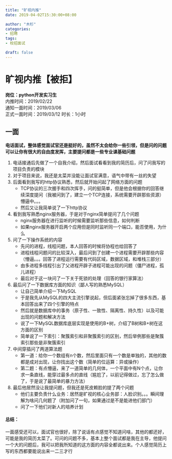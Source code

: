 ```yaml
---
title: "旷视内推"
date: 2019-04-02T15:30:00+08:00

author: "木杉"
categories: 
- 招聘
tags: 
- 校招面试

draft: false
---
```


# 旷视内推【被拒】
**岗位：python开发实习生**  
内推时间：2019/02/22  
通知一面时间：2019/03/06  
正式一面时间：2019/03/12  时长：1小时

## 一面
**电话面试，整体感觉面试官还是挺好的，虽然不太会给你一些引领，但是问的问题可以让你有很大的自由度发挥，主要提问都是一些专业课基础问题**

1. 电话接通后先做了一个自我介绍，然后面试看看到我的简历后，问了问我写的项目负责的模块
2. 对于项目来说，我还是太菜并没能让面试官满意，语气中带有一丝的失望
3. 后面看到我写的http协议熟悉，然后就开始问起了网络方面的问题
    * TCP协议的三次握手和四次挥手，问的挺简单，但是他会根据你的回答继续深度提问（我被问到了，建立一个TCP连接，系统需要开辟那些资源）懵逼中。。。
    * 然后又让我简单说了一下http协议
4. 看到我写熟悉nginx服务器，于是对于nginx简单提问了几个问题  
    * nginx服务器在进行监听的时候需要监听那些信息，如何判断
    * 如果nginx服务器开启两个应用但是同时监听同一个端口，能否使用，为什么
5. 问了一下操作系统的内容
    * 先问的进程，线程问题，本人回答的时候将协程也给回答了
    * 进程线程问题问的比较深入，最后问到了创建一个进程需要开辟那些内容（懵逼。。。回答了进程运行需要有代码区域，数据区域，和堆栈三部分）
    * 由多进程多线程引出了父进程开辟子进程可能出现的问题（僵尸进程，孤儿进程）
    * 最后对于这一块问了一下关于死锁的处理（回答的银行家算法）
6. 最后问了一下数据库方面的知识（鄙人写的熟悉MySQL）
    * 让自己简单介绍一下MySQL
    * 于是我先从MySQL的四大主流引擎说起，但后面紧张忘掉了很多东西，基本回答出来了四个引擎的特点
    * 然后就是数据库中的事务（原子性、一致性、隔离性、持久性）以及可能出现的问题和解决方法
    * 说了一下MySQL数据库底层实现是使用的B+树，介绍了B树和B+树在这方面的区别
    * 简单说了一下索引：聚簇索引和非聚簇索引的区别，然后举例那些是聚簇索引那些是非聚簇索引
7. 中间穿插问了两道算法题
    * 第一道：给你一个数组有n个数，然后里面只有一个数是单独的，其他的数都是成对出现，让你找出这个数（简单的位运算：异或操作）
    * 第二题：有点懵逼，来了一道简单的几何体，一个平面中有N个点，让你求一条直线，能穿过最多点的直线（尴尬了，以前记得做过，忘了怎么做了，于是说了最简单的暴力方法）
8. 最后他居然没让我提问题，但我还是死皮赖脸的提了两个问题
    * 他们主要负责什么业务：居然是旷视的核心业务部：人脸识别。。。瞬间理解为啥问几何题了（附加问了一句，如果通过是不是能进他们部门）
    * 问了一下他们对新人的培养计划

#### 总结：
一面感受还可以，面试官也很好，除了说话有点感觉不知道问啥，其他的都还好，可能是我的简历太菜了。可问的问题不多，基本上整个面试都是我在主导，他提问一个大的问题后，我可以把我所知道的这方面的内容全都说出来。个人感觉简历上写的东西都要能说出来一二三才行

